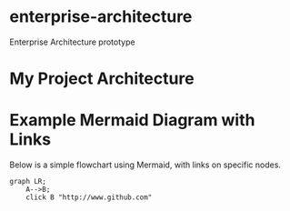 # enterprise-architecture
Enterprise Architecture prototype 

# My Project Architecture

# Example Mermaid Diagram with Links

Below is a simple flowchart using Mermaid, with links on specific nodes.

```mermaid
graph LR;
    A-->B;
    click B "http://www.github.com"
```